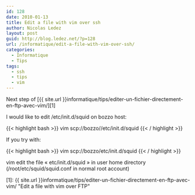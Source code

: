 ```yaml
---
id: 128
date: 2010-01-13
title: Edit a file with vim over ssh
author: Nicolas Ledez
layout: post
guid: http://blog.ledez.net/?p=128
url: /informatique/edit-a-file-with-vim-over-ssh/
categories:
  - Informatique
  - Tips
tags:
  - ssh
  - tips
  - vim
---
```

Next step of [{{ site.url }}informatique/tips/editer-un-fichier-directement-en-ftp-avec-vim/][1]

I would like to edit /etc/init.d/squid on bozzo host:

{{< highlight bash >}}
vim scp://bozzo//etc/init.d/squid
{{< / highlight >}}

If you try with:

{{< highlight bash >}}
vim scp://bozzo/etc/init.d/squid
{{< / highlight >}}

vim edit the file &laquo;&nbsp;etc/init.d/squid&nbsp;&raquo; in user home directory (/root/etc/squid/squid.conf in normal root account)

 [1]: {{ site.url }}informatique/tips/editer-un-fichier-directement-en-ftp-avec-vim/ "Edit a file with vim over FTP"
